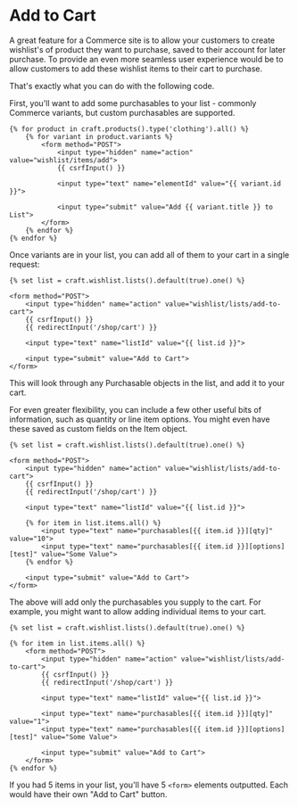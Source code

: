 # Add to Cart

A great feature for a Commerce site is to allow your customers to create wishlist's of product they want to purchase, saved to their account for later purchase. To provide an even more seamless user experience would be to allow customers to add these wishlist items to their cart to purchase.

That's exactly what you can do with the following code.

First, you'll want to add some purchasables to your list - commonly Commerce variants, but custom purchasables are supported.

```twig
{% for product in craft.products().type('clothing').all() %}
    {% for variant in product.variants %}
        <form method="POST">
            <input type="hidden" name="action" value="wishlist/items/add">
            {{ csrfInput() }}

            <input type="text" name="elementId" value="{{ variant.id }}">

            <input type="submit" value="Add {{ variant.title }} to List">
        </form>
    {% endfor %}
{% endfor %}
```

Once variants are in your list, you can add all of them to your cart in a single request:

```twig
{% set list = craft.wishlist.lists().default(true).one() %}

<form method="POST">
    <input type="hidden" name="action" value="wishlist/lists/add-to-cart">
    {{ csrfInput() }}
    {{ redirectInput('/shop/cart') }}

    <input type="text" name="listId" value="{{ list.id }}">

    <input type="submit" value="Add to Cart">
</form>
```

This will look through any Purchasable objects in the list, and add it to your cart.

For even greater flexibility, you can include a few other useful bits of information, such as quantity or line item options. You might even have these saved as custom fields on the Item object.

```twig
{% set list = craft.wishlist.lists().default(true).one() %}

<form method="POST">
    <input type="hidden" name="action" value="wishlist/lists/add-to-cart">
    {{ csrfInput() }}
    {{ redirectInput('/shop/cart') }}

    <input type="text" name="listId" value="{{ list.id }}">

    {% for item in list.items.all() %}
        <input type="text" name="purchasables[{{ item.id }}][qty]" value="10">
        <input type="text" name="purchasables[{{ item.id }}][options][test]" value="Some Value">
    {% endfor %}

    <input type="submit" value="Add to Cart">
</form>
```

The above will add only the purchasables you supply to the cart. For example, you might want to allow adding individual items to your cart.

```twig
{% set list = craft.wishlist.lists().default(true).one() %}

{% for item in list.items.all() %}
    <form method="POST">
        <input type="hidden" name="action" value="wishlist/lists/add-to-cart">
        {{ csrfInput() }}
        {{ redirectInput('/shop/cart') }}

        <input type="text" name="listId" value="{{ list.id }}">

        <input type="text" name="purchasables[{{ item.id }}][qty]" value="1">
        <input type="text" name="purchasables[{{ item.id }}][options][test]" value="Some Value">

        <input type="submit" value="Add to Cart">
    </form>
{% endfor %}
```

If you had 5 items in your list, you'll have 5 `<form>` elements outputted. Each would have their own "Add to Cart" button.

